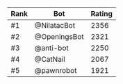 Rank|Bot|Rating
---|---|---
#1|@NilatacBot|2356
#2|@OpeningsBot|2321
#3|@anti-bot|2250
#4|@CatNail|2067
#5|@pawnrobot|1921
